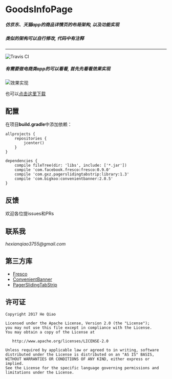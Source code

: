 # GoodsInfoPage
##### 仿京东、天猫app的商品详情页的布局架构, 以及功能实现
##### 类似的架构可以自行修改, 代码中有注释
___
![Travis CI](https://travis-ci.org/DreaminginCodeZH/Douya.svg)
##### 有需要做电商类app的可以看看, 首先先看看效果实现

![效果实现](https://github.com/hexianqiao3755/GoodsInfoPage/tree/master/data/demo.gif)

也可以[点击这里下载](https://github.com/hexianqiao3755/GoodsInfoPage/tree/master/data/app-debug.apk)

## 配置
在项目**build.gradle**中添加依赖：
```
allprojects {
    repositories {
        jcenter()
    }
}

dependencies {
    compile fileTree(dir: 'libs', include: ['*.jar'])
    compile 'com.facebook.fresco:fresco:0.9.0'
    compile 'com.gxz.pagerslidingtabstrip:library:1.3'
    compile 'com.bigkoo:convenientbanner:2.0.5'
}
```

## 反馈
欢迎各位提issues和PRs

## 联系我
_hexianqiao3755@gmail.com_

## 第三方库
- [Fresco](https://github.com/facebook/fresco)
- [ConvenientBanner](https://github.com/saiwu-bigkoo/Android-ConvenientBanner)
- [PagerSlidingTabStrip](https://github.com/astuetz/PagerSlidingTabStrip)

## 许可证

    Copyright 2017 He Qiao

    Licensed under the Apache License, Version 2.0 (the "License");
    you may not use this file except in compliance with the License.
    You may obtain a copy of the License at

       http://www.apache.org/licenses/LICENSE-2.0

    Unless required by applicable law or agreed to in writing, software
    distributed under the License is distributed on an "AS IS" BASIS,
    WITHOUT WARRANTIES OR CONDITIONS OF ANY KIND, either express or implied.
    See the License for the specific language governing permissions and
    limitations under the License.